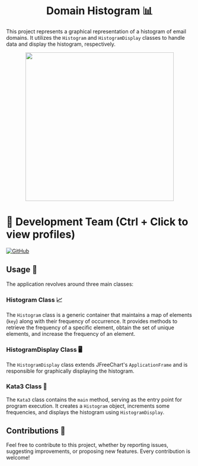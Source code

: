 <h1 align="center">Domain Histogram 📊</h1>

This project represents a graphical representation of a histogram of email domains. It utilizes the `Histogram` and `HistogramDisplay` classes to handle data and display the histogram, respectively.

<p align="center">
  <img width="400px" src="https://github.com/AlejandroDavidArzolaSaavedra/kata3/assets/90756437/ef0d1368-55b8-445f-a97c-9a8dc8a0e7a3"/>
</p>

# 👥 Development Team (Ctrl + Click to view profiles)

[![GitHub](https://img.shields.io/badge/GitHub-Alejandro%20David%20Arzola%20Saavedra-blue?style=flat-square&logo=github)](https://github.com/AlejandroDavidArzolaSaavedra)

## Usage 🚀

The application revolves around three main classes:

### Histogram Class 📈

The `Histogram` class is a generic container that maintains a map of elements (`key`) along with their frequency of occurrence. It provides methods to retrieve the frequency of a specific element, obtain the set of unique elements, and increase the frequency of an element.

### HistogramDisplay Class 🖥️

The `HistogramDisplay` class extends JFreeChart's `ApplicationFrame` and is responsible for graphically displaying the histogram.

### Kata3 Class 🚀
The `Kata3` class contains the `main` method, serving as the entry point for program execution. It creates a `Histogram` object, increments some frequencies, and displays the histogram using `HistogramDisplay`.

## Contributions 🤝

Feel free to contribute to this project, whether by reporting issues, suggesting improvements, or proposing new features. Every contribution is welcome!

